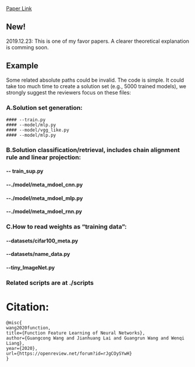 [Paper Link](https://openreview.net/forum?id=rJgCOySYwH&noteId=rJgCOySYwH&invitationId=ICLR.cc/2020/Conference/Paper1824)
## New!
2019.12.23: This is one of my favor papers. A clearer theoretical explanation is comming soon.









## Example
Some related absolute paths could be invalid. The code is simple. It could take too much time to create a solution set (e.g., 5000 trained models), we strongly suggest the reviewers focus on these files:



### A.Solution set generation:
```
#### --train.py
#### --model/mlp.py
#### --model/vgg_like.py
#### --model/mlp.py 
```

### B.Solution classification/retrieval, includes chain alignment rule and linear projection:
#### -- train_sup.py
#### --./model/meta_mdoel_cnn.py
#### --./model/meta_mdoel_mlp.py
#### --./model/meta_mdoel_rnn.py

### C.How to read weights as “training data”:
#### --datasets/cifar100_meta.py
#### --datasets/name_data.py
#### --tiny_ImageNet.py


### Related scripts are at ./scripts

# Citation:
```
@misc{
wang2020function,
title={Function Feature Learning of Neural Networks},
author={Guangcong Wang and Jianhuang Lai and Guangrun Wang and Wenqi Liang},
year={2020},
url={https://openreview.net/forum?id=rJgCOySYwH}
}
```
